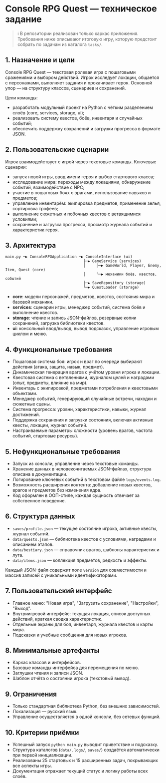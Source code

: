 # Console RPG Quest — техническое задание

> ℹ️ В репозитории реализован только каркас приложения. Требования ниже описывают итоговую игру, которую предстоит
> собрать по задачам из каталога `tasks/`.

## 1. Назначение и цели
Console RPG Quest — текстовая ролевая игра с пошаговыми сражениями и выбором действий. Игрок исследует локации, общается
с персонажами, выполняет задания и прокачивает героя. Основной упор — на структуру классов, сценариев и сохранений.

Цели команды:
- разработать модульный проект на Python с чётким разделением слоёв (core, services, storage, ui);
- реализовать систему квестов, боёв, инвентаря и случайных событий;
- обеспечить поддержку сохранений и загрузки прогресса в формате JSON.

## 2. Пользовательские сценарии
Игрок взаимодействует с игрой через текстовые команды. Ключевые сценарии:
- запуск новой игры, ввод имени героя и выбор стартового класса;
- исследование мира: переходы между локациями, обнаружение событий, взаимодействие с NPC;
- участие в пошаговых боях с врагами, использование навыков и предметов;
- управление инвентарём: экипировка предметов, применение зелья, сортировка трофеев;
- выполнение сюжетных и побочных квестов с ветвящимися условиями;
- сохранение и загрузка прогресса, просмотр журнала событий и характеристик героя.

## 3. Архитектура
```
main.py ─▶ ConsoleRPGApplication ─▶ ConsoleInterface (ui)
                                   ├─▶ GameService (services)
                                   │     ├─▶ GameWorld, Player, Enemy, Item, Quest (core)
                                   │     └─▶ механики боёв, квестов, событий
                                   ├─▶ SaveRepository (storage)
                                   └─▶ QuestLoader (storage)
```

- **core**: модели персонажей, предметов, квестов, состояния мира и базовой механики.
- **services**: сценарии игры, менеджер событий, система боёв и выполнение квестов.
- **storage**: чтение и запись JSON-файлов, резервные копии сохранений, загрузка библиотеки квестов.
- **ui**: консольный ввод/вывод, вывод подсказок, управление игровым циклом и меню.

## 4. Функциональные требования
- Пошаговая система боя: игрок и враг по очереди выбирают действия (атака, защита, навык, предмет).
- Динамическая генерация врагов с учётом уровня игрока и локации.
- Квестовая система с ветвлениями, журналом целей и наградами (опыт, предметы, влияние на мир).
- Инвентарь с экипировкой, предметами потребления и квестовыми объектами.
- Менеджер событий, генерирующий случайные встречи, находки и сюжетные сцены.
- Система прогресса: уровни, характеристики, навыки, журнал достижений.
- Поддержка сохранения и загрузки состояния, включая активные квесты, локации, журнал событий.
- Настраиваемые параметры сложности (уровень врагов, частота событий, стартовые ресурсы).

## 5. Нефункциональные требования
- Запуск из консоли, управление через текстовые команды.
- Хранение данных в человекочитаемых JSON-файлах, структура описана в документации.
- Логирование ключевых событий в текстовом файле `logs/events.log`.
- Возможность расширения контента: добавление новых квестов, врагов и предметов без изменения ядра.
- Код оформлен в ООП-стиле, каждая сущность отвечает за собственное поведение.

## 6. Структура данных
- `saves/profile.json` — текущее состояние игрока, активные квесты, журнал событий.
- `data/quests.json` — библиотека квестов с условиями, наградами и описанием этапов.
- `data/bestiary.json` — справочник врагов, шаблоны характеристик и лута.
- `data/items.json` — коллекция предметов, редкость и эффекты.

Каждый JSON-файл содержит поле `version` для совместимости и массив записей с уникальными идентификаторами.

## 7. Пользовательский интерфейс
- Главное меню: "Новая игра", "Загрузить сохранение", "Настройки", "Выход".
- Внутриигровой интерфейс: текущая локация, список доступных действий, краткая сводка характеристик.
- Отдельные экраны для боя, инвентаря, журнала квестов и карты мира.
- Подсказки и учебные сообщения для новых игроков.

## 8. Минимальные артефакты
- Каркас классов и интерфейсов.
- Базовые команды интерфейса для перемещения по меню.
- Заглушки чтения и записи JSON.
- Шаблон отчёта о состоянии игрока (текстовый вывод).

## 9. Ограничения
- Только стандартная библиотека Python, без внешних зависимостей.
- Локализация — русский язык.
- Управление осуществляется в одной консоли, без сетевых функций.

## 10. Критерии приёмки
- Успешный запуск `python main.py` выводит приветствие и подсказку.
- Структура каталогов (`data/`, `logs/`, `saves/`) создаётся автоматически при первой инициализации.
- Реализованы 25 стартовых и 15 расширенных задач, покрывающих все аспекты игры.
- Документация отражает текущий статус и логику работы всех слоёв.
